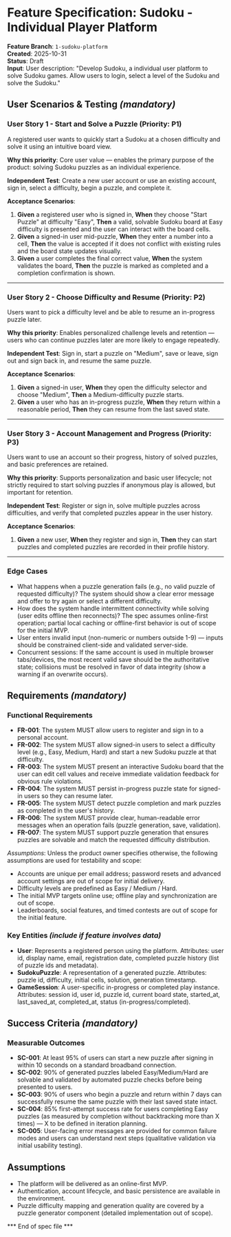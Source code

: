 # Feature Specification: Sudoku - Individual Player Platform

**Feature Branch**: `1-sudoku-platform`  
**Created**: 2025-10-31  
**Status**: Draft  
**Input**: User description: "Develop Sudoku, a individual user platform to solve Sudoku games. Allow users to login, select a level of the Sudoku and solve the Sudoku."

## User Scenarios & Testing *(mandatory)*

### User Story 1 - Start and Solve a Puzzle (Priority: P1)

A registered user wants to quickly start a Sudoku at a chosen difficulty and solve it using an intuitive board view.

**Why this priority**: Core user value — enables the primary purpose of the product: solving Sudoku puzzles as an individual experience.

**Independent Test**: Create a new user account or use an existing account, sign in, select a difficulty, begin a puzzle, and complete it.

**Acceptance Scenarios**:

1. **Given** a registered user who is signed in, **When** they choose "Start Puzzle" at difficulty "Easy", **Then** a valid, solvable Sudoku board at Easy difficulty is presented and the user can interact with the board cells.
2. **Given** a signed-in user mid-puzzle, **When** they enter a number into a cell, **Then** the value is accepted if it does not conflict with existing rules and the board state updates visually.
3. **Given** a user completes the final correct value, **When** the system validates the board, **Then** the puzzle is marked as completed and a completion confirmation is shown.

---

### User Story 2 - Choose Difficulty and Resume (Priority: P2)

Users want to pick a difficulty level and be able to resume an in-progress puzzle later.

**Why this priority**: Enables personalized challenge levels and retention — users who can continue puzzles later are more likely to engage repeatedly.

**Independent Test**: Sign in, start a puzzle on "Medium", save or leave, sign out and sign back in, and resume the same puzzle.

**Acceptance Scenarios**:

1. **Given** a signed-in user, **When** they open the difficulty selector and choose "Medium", **Then** a Medium-difficulty puzzle starts.
2. **Given** a user who has an in-progress puzzle, **When** they return within a reasonable period, **Then** they can resume from the last saved state.

---

### User Story 3 - Account Management and Progress (Priority: P3)

Users want to use an account so their progress, history of solved puzzles, and basic preferences are retained.

**Why this priority**: Supports personalization and basic user lifecycle; not strictly required to start solving puzzles if anonymous play is allowed, but important for retention.

**Independent Test**: Register or sign in, solve multiple puzzles across difficulties, and verify that completed puzzles appear in the user history.

**Acceptance Scenarios**:

1. **Given** a new user, **When** they register and sign in, **Then** they can start puzzles and completed puzzles are recorded in their profile history.

---

### Edge Cases

- What happens when a puzzle generation fails (e.g., no valid puzzle of requested difficulty)? The system should show a clear error message and offer to try again or select a different difficulty.
- How does the system handle intermittent connectivity while solving (user edits offline then reconnects)? The spec assumes online-first operation; partial local caching or offline-first behavior is out of scope for the initial MVP.
- User enters invalid input (non-numeric or numbers outside 1-9) — inputs should be constrained client-side and validated server-side.
- Concurrent sessions: If the same account is used in multiple browser tabs/devices, the most recent valid save should be the authoritative state; collisions must be resolved in favor of data integrity (show a warning if an overwrite occurs).

## Requirements *(mandatory)*

### Functional Requirements

- **FR-001**: The system MUST allow users to register and sign in to a personal account.
- **FR-002**: The system MUST allow signed-in users to select a difficulty level (e.g., Easy, Medium, Hard) and start a new Sudoku puzzle at that difficulty.
- **FR-003**: The system MUST present an interactive Sudoku board that the user can edit cell values and receive immediate validation feedback for obvious rule violations.
- **FR-004**: The system MUST persist in-progress puzzle state for signed-in users so they can resume later.
- **FR-005**: The system MUST detect puzzle completion and mark puzzles as completed in the user's history.
- **FR-006**: The system MUST provide clear, human-readable error messages when an operation fails (puzzle generation, save, validation).
- **FR-007**: The system MUST support puzzle generation that ensures puzzles are solvable and match the requested difficulty distribution.

*Assumptions*: Unless the product owner specifies otherwise, the following assumptions are used for testability and scope:

- Accounts are unique per email address; password resets and advanced account settings are out of scope for initial delivery.
- Difficulty levels are predefined as Easy / Medium / Hard.
- The initial MVP targets online use; offline play and synchronization are out of scope.
- Leaderboards, social features, and timed contests are out of scope for the initial feature.

### Key Entities *(include if feature involves data)*

- **User**: Represents a registered person using the platform. Attributes: user id, display name, email, registration date, completed puzzle history (list of puzzle ids and metadata).
- **SudokuPuzzle**: A representation of a generated puzzle. Attributes: puzzle id, difficulty, initial cells, solution, generation timestamp.
- **GameSession**: A user-specific in-progress or completed play instance. Attributes: session id, user id, puzzle id, current board state, started_at, last_saved_at, completed_at, status (in-progress/completed).

## Success Criteria *(mandatory)*

### Measurable Outcomes

- **SC-001**: At least 95% of users can start a new puzzle after signing in within 10 seconds on a standard broadband connection.
- **SC-002**: 90% of generated puzzles labeled Easy/Medium/Hard are solvable and validated by automated puzzle checks before being presented to users.
- **SC-003**: 90% of users who begin a puzzle and return within 7 days can successfully resume the same puzzle with their last saved state intact.
- **SC-004**: 85% first-attempt success rate for users completing Easy puzzles (as measured by completion without backtracking more than X times) — X to be defined in iteration planning.
- **SC-005**: User-facing error messages are provided for common failure modes and users can understand next steps (qualitative validation via initial usability testing).


## Assumptions

- The platform will be delivered as an online-first MVP.
- Authentication, account lifecycle, and basic persistence are available in the environment.
- Puzzle difficulty mapping and generation quality are covered by a puzzle generator component (detailed implementation out of scope).


*** End of spec file ***
